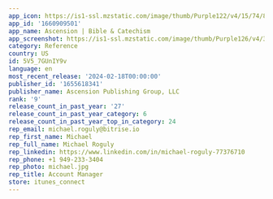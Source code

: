 ```yaml
---
app_icon: https://is1-ssl.mzstatic.com/image/thumb/Purple122/v4/15/74/80/1574804b-e49d-ac87-4fca-2e36d82d5ebe/AppIcon-1x_U007epad-85-220.png/1024x1024bb.png
app_id: '1660909501'
app_name: Ascension | Bible & Catechism
app_screenshot: https://is1-ssl.mzstatic.com/image/thumb/Purple126/v4/3f/4a/72/3f4a72ec-09ab-0cca-a403-ce2940bd0374/509b65fb-e668-4032-b020-0119790b0030_1-1-0-First_Screen.png/1284x2778bb.png
category: Reference
country: US
id: 5V5_7GUnIY9v
language: en
most_recent_release: '2024-02-18T00:00:00'
publisher_id: '1655618341'
publisher_name: Ascension Publishing Group, LLC
rank: '9'
release_count_in_past_year: '27'
release_count_in_past_year_category: 6
release_count_in_past_year_top_in_category: 24
rep_email: michael.roguly@bitrise.io
rep_first_name: Michael
rep_full_name: Michael Roguly
rep_linkedin: https://www.linkedin.com/in/michael-roguly-77376710
rep_phone: +1 949-233-3404
rep_photo: michael.jpg
rep_title: Account Manager
store: itunes_connect
---
```

